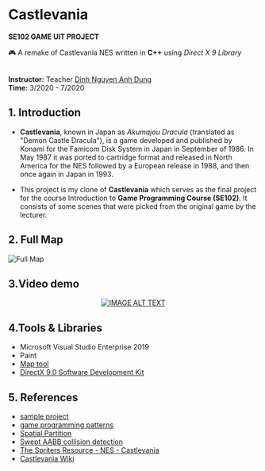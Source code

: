 # Castlevania
**SE102 GAME UIT PROJECT**


:video_game: A remake of Castlevania NES written in **C++** using *Direct X 9 Library*

<br> **Instructor:** Teacher [Dinh Nguyen Anh Dung](/https://github.com/Dungdna2000)
<br> **Time:** 3/2020 - 7/2020


## 1. Introduction
- **Castlevania**, known in Japan as *Akumajou Dracula* (translated as "Demon Castle Dracula"), is a game developed and published by Konami for the Famicom Disk System in Japan in September of 1986. In May 1987 it was ported to cartridge format and released in North America for the NES followed by a European release in 1988, and then once again in Japan in 1993.


- This project is my clone of **Castlevania** which serves as the final project for the course Introduction to **Game Programming Course (SE102)**. It consists of some scenes that were picked from the original game by the lecturer.


## 2. Full Map
![Full Map](https://github.com/viettiennguyen029/Castlevania/blob/VietTien/Images/FullMap.png?raw=true)


## 3.Video demo
<div align="center">
  <a href="https://www.youtube.com/watch?v=2gfBvXpcQeg"><img src="https://img.youtube.com/vi/2gfBvXpcQeg/hqdefault.jpg" alt="IMAGE ALT TEXT"></a>
</div>


## 4.Tools & Libraries
- Microsoft Visual Studio Enterprise 2019
- Paint
- [Map tool](https://drive.google.com/file/d/1C7HsVlyAxL5YA0UKXmLY8uy5x0pbaCv6/view?usp=sharing)
- [DirectX 9.0 Software Development Kit](https://www.microsoft.com/en-us/download/details.aspx?id=6812)


## 5. References
- [sample project](https://github.com/dungdna2000/gamedev-intro-tutorials)
- [game programming patterns](http://gameprogrammingpatterns.com/contents.html)
- [Spatial Partition](https://gameprogrammingpatterns.com/spatial-partition.html)
- [Swept AABB collision detection](https://luuthevinh.me/2016/11/xet-va-xu-ly-va-cham-bang-swept-aabb)
- [The Spriters Resource - NES - Castlevania](https://www.spriters-resource.com/nes/cv)
- [Castlevania Wiki](https://castlevania.fandom.com/wiki/Castlevania_(video_game))
